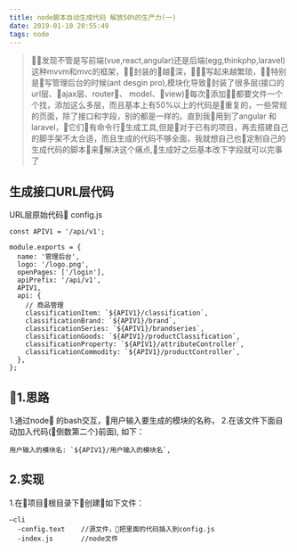 ```yaml
---
title: node脚本自动生成代码 解放50%的生产力(一)
date: 2019-01-10 20:55:49
tags: node 
---
```

> 发现不管是写前端(vue,react,angular)还是后端(egg,thinkphp,laravel)这种mvvm和mvc的框架，封装的越深，写起来越繁琐，特别是写管理后台的时候(ant desgin pro),模块化导致封装了很多层(接口的url层、ajax层、router、 model、view)每次添加都要文件一个个找，添加这么多层，而且基本上有50%以上的代码是重复的，一些常规的页面，除了接口和字段，别的都是一样的。直到我用到了angular 和 laravel，它们有命令行生成工具,但是对于已有的项目，再去搭建自己的脚手架不太合适，而且生成的代码不够全面，我就想自己也定制自己的生成代码的脚本来解决这个痛点,生成好之后基本改下字段就可以完事了

## 生成接口URL层代码 
URL层原始代码 config.js

```
const APIV1 = '/api/v1';

module.exports = {
  name: '管理后台',
  logo: '/logo.png',
  openPages: ['/login'],
  apiPrefix: '/api/v1',
  APIV1,
  api: {
    // 商品管理
    classificationItem: `${APIV1}/classification`,
    classificationBrand: `${APIV1}/brand`,
    classificationSeries: `${APIV1}/brandseries`,
    classificationGoods: `${APIV1}/productClassification`,
    classificationProperty: `${APIV1}/attributeController`,
    classificationCommodity: `${APIV1}/productController`,
  },
};
```
## 1.思路
  1.通过node 的bash交互，用户输入要生成的模块的名称，
  2.在该文件下面自动加入代码(倒数第二个}前面),
  如下：
  ```
  用户输入的模块名: `${APIV1}/用户输入的模块名`,
  ```
## 2.实现
  1.在项目根目录下创建如下文件：

    —cli
      -config.text    //源文件，把里面的代码插入到config.js
      -index.js       //node文件
